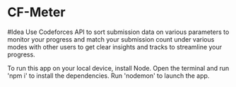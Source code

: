 # CF-Meter

#Idea
Use Codeforces API to sort submission data on various parameters to monitor your progress and match your submission count under various modes with other users to get clear insights and tracks to streamline your progress.

To run this app on your local device, install Node.
Open the terminal and run 'npm i' to install the dependencies.
Run 'nodemon' to launch the app.
